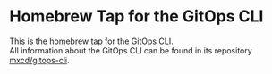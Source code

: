 # Homebrew Tap for the GitOps CLI

This is the homebrew tap for the GitOps CLI.  
All information about the GitOps CLI can be found in its repository [mxcd/gitops-cli](https://github.com/mxcd/gitops-cli).
